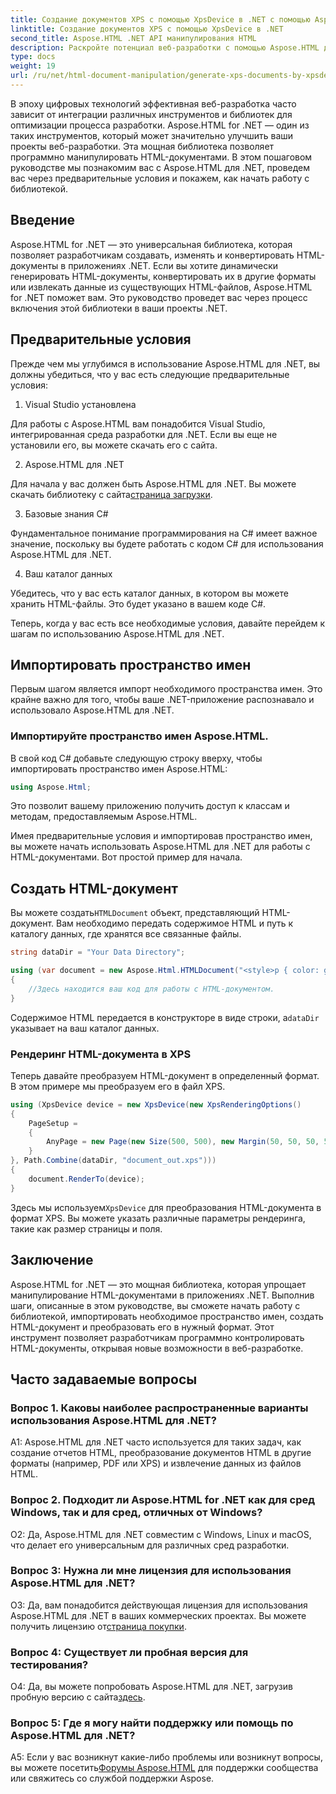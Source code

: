 ```yaml
---
title: Создание документов XPS с помощью XpsDevice в .NET с помощью Aspose.HTML
linktitle: Создание документов XPS с помощью XpsDevice в .NET
second_title: Aspose.HTML .NET API манипулирования HTML
description: Раскройте потенциал веб-разработки с помощью Aspose.HTML для .NET. Легко создавайте, конвертируйте и манипулируйте HTML-документами.
type: docs
weight: 19
url: /ru/net/html-document-manipulation/generate-xps-documents-by-xpsdevice/
---
```


В эпоху цифровых технологий эффективная веб-разработка часто зависит от интеграции различных инструментов и библиотек для оптимизации процесса разработки. Aspose.HTML for .NET — один из таких инструментов, который может значительно улучшить ваши проекты веб-разработки. Эта мощная библиотека позволяет программно манипулировать HTML-документами. В этом пошаговом руководстве мы познакомим вас с Aspose.HTML для .NET, проведем вас через предварительные условия и покажем, как начать работу с библиотекой.

## Введение

Aspose.HTML for .NET — это универсальная библиотека, которая позволяет разработчикам создавать, изменять и конвертировать HTML-документы в приложениях .NET. Если вы хотите динамически генерировать HTML-документы, конвертировать их в другие форматы или извлекать данные из существующих HTML-файлов, Aspose.HTML for .NET поможет вам. Это руководство проведет вас через процесс включения этой библиотеки в ваши проекты .NET.

## Предварительные условия

Прежде чем мы углубимся в использование Aspose.HTML для .NET, вы должны убедиться, что у вас есть следующие предварительные условия:

1. Visual Studio установлена

Для работы с Aspose.HTML вам понадобится Visual Studio, интегрированная среда разработки для .NET. Если вы еще не установили его, вы можете скачать его с сайта.

2. Aspose.HTML для .NET

 Для начала у вас должен быть Aspose.HTML для .NET. Вы можете скачать библиотеку с сайта[страница загрузки](https://releases.aspose.com/html/net/).

3. Базовые знания C#

Фундаментальное понимание программирования на C# имеет важное значение, поскольку вы будете работать с кодом C# для использования Aspose.HTML для .NET.

4. Ваш каталог данных

Убедитесь, что у вас есть каталог данных, в котором вы можете хранить HTML-файлы. Это будет указано в вашем коде C#.

Теперь, когда у вас есть все необходимые условия, давайте перейдем к шагам по использованию Aspose.HTML для .NET.

## Импортировать пространство имен

Первым шагом является импорт необходимого пространства имен. Это крайне важно для того, чтобы ваше .NET-приложение распознавало и использовало Aspose.HTML для .NET.

### Импортируйте пространство имен Aspose.HTML.

В свой код C# добавьте следующую строку вверху, чтобы импортировать пространство имен Aspose.HTML:

```csharp
using Aspose.Html;
```

Это позволит вашему приложению получить доступ к классам и методам, предоставляемым Aspose.HTML.

Имея предварительные условия и импортировав пространство имен, вы можете начать использовать Aspose.HTML для .NET для работы с HTML-документами. Вот простой пример для начала.

## Создать HTML-документ

 Вы можете создать`HTMLDocument` объект, представляющий HTML-документ. Вам необходимо передать содержимое HTML и путь к каталогу данных, где хранятся все связанные файлы.

```csharp
string dataDir = "Your Data Directory";

using (var document = new Aspose.Html.HTMLDocument("<style>p { color: green; }</style><p>my first paragraph</p>", dataDir))
{
    //Здесь находится ваш код для работы с HTML-документом.
}
```

 Содержимое HTML передается в конструкторе в виде строки, а`dataDir` указывает на ваш каталог данных.

### Рендеринг HTML-документа в XPS

Теперь давайте преобразуем HTML-документ в определенный формат. В этом примере мы преобразуем его в файл XPS.

```csharp
using (XpsDevice device = new XpsDevice(new XpsRenderingOptions()
{
    PageSetup =
    {
        AnyPage = new Page(new Size(500, 500), new Margin(50, 50, 50, 50))
    }
}, Path.Combine(dataDir, "document_out.xps")))
{
    document.RenderTo(device);
}
```

 Здесь мы используем`XpsDevice` для преобразования HTML-документа в формат XPS. Вы можете указать различные параметры рендеринга, такие как размер страницы и поля.

## Заключение

Aspose.HTML for .NET — это мощная библиотека, которая упрощает манипулирование HTML-документами в приложениях .NET. Выполнив шаги, описанные в этом руководстве, вы сможете начать работу с библиотекой, импортировать необходимое пространство имен, создать HTML-документ и преобразовать его в нужный формат. Этот инструмент позволяет разработчикам программно контролировать HTML-документы, открывая новые возможности в веб-разработке.

## Часто задаваемые вопросы

### Вопрос 1. Каковы наиболее распространенные варианты использования Aspose.HTML для .NET?

A1: Aspose.HTML для .NET часто используется для таких задач, как создание отчетов HTML, преобразование документов HTML в другие форматы (например, PDF или XPS) и извлечение данных из файлов HTML.

### Вопрос 2. Подходит ли Aspose.HTML for .NET как для сред Windows, так и для сред, отличных от Windows?

О2: Да, Aspose.HTML для .NET совместим с Windows, Linux и macOS, что делает его универсальным для различных сред разработки.

### Вопрос 3: Нужна ли мне лицензия для использования Aspose.HTML для .NET?

 О3: Да, вам понадобится действующая лицензия для использования Aspose.HTML для .NET в ваших коммерческих проектах. Вы можете получить лицензию от[страница покупки](https://purchase.aspose.com/buy).

### Вопрос 4: Существует ли пробная версия для тестирования?

 О4: Да, вы можете попробовать Aspose.HTML для .NET, загрузив пробную версию с сайта[здесь](https://releases.aspose.com/).

### Вопрос 5: Где я могу найти поддержку или помощь по Aspose.HTML для .NET?

 A5: Если у вас возникнут какие-либо проблемы или возникнут вопросы, вы можете посетить[Форумы Aspose.HTML](https://forum.aspose.com/) для поддержки сообщества или свяжитесь со службой поддержки Aspose.